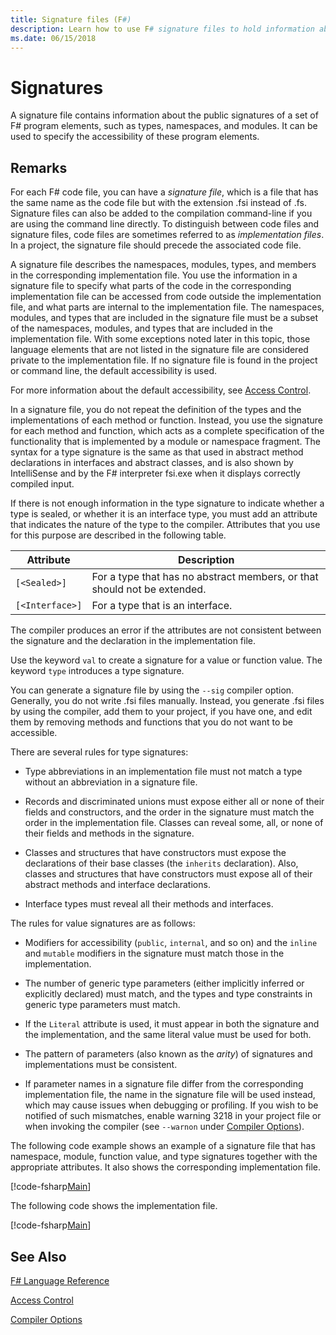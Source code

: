 ```yaml
---
title: Signature files (F#)
description: Learn how to use F# signature files to hold information about the public signatures of a set of F# program elements, such as types, namespaces, and modules.
ms.date: 06/15/2018
---
```

# Signatures

A signature file contains information about the public signatures of a set of F# program elements, such as types, namespaces, and modules. It can be used to specify the accessibility of these program elements.


## Remarks
For each F# code file, you can have a *signature file*, which is a file that has the same name as the code file but with the extension .fsi instead of .fs. Signature files can also be added to the compilation command-line if you are using the command line directly. To distinguish between code files and signature files, code files are sometimes referred to as *implementation files*. In a project, the signature file should precede the associated code file.

A signature file describes the namespaces, modules, types, and members in the corresponding implementation file. You use the information in a signature file to specify what parts of the code in the corresponding implementation file can be accessed from code outside the implementation file, and what parts are internal to the implementation file. The namespaces, modules, and types that are included in the signature file must be a subset of the namespaces, modules, and types that are included in the implementation file. With some exceptions noted later in this topic, those language elements that are not listed in the signature file are considered private to the implementation file. If no signature file is found in the project or command line, the default accessibility is used.

For more information about the default accessibility, see [Access Control](access-control.md).

In a signature file, you do not repeat the definition of the types and the implementations of each method or function. Instead, you use the signature for each method and function, which acts as a complete specification of the functionality that is implemented by a module or namespace fragment. The syntax for a type signature is the same as that used in abstract method declarations in interfaces and abstract classes, and is also shown by IntelliSense and by the F# interpreter fsi.exe when it displays correctly compiled input.

If there is not enough information in the type signature to indicate whether a type is sealed, or whether it is an interface type, you must add an attribute that indicates the nature of the type to the compiler. Attributes that you use for this purpose are described in the following table.



|    Attribute    |                               Description                                |
|-----------------|--------------------------------------------------------------------------|
|  `[<Sealed>]`   | For a type that has no abstract members, or that should not be extended. |
| `[<Interface>]` |                     For a type that is an interface.                     |

The compiler produces an error if the attributes are not consistent between the signature and the declaration in the implementation file.

Use the keyword `val` to create a signature for a value or function value. The keyword `type` introduces a type signature.

You can generate a signature file by using the `--sig` compiler option. Generally, you do not write .fsi files manually. Instead, you generate .fsi files by using the compiler, add them to your project, if you have one, and edit them by removing methods and functions that you do not want to be accessible.

There are several rules for type signatures:


- Type abbreviations in an implementation file must not match a type without an abbreviation in a signature file.


- Records and discriminated unions must expose either all or none of their fields and constructors, and the order in the signature must match the order in the implementation file. Classes can reveal some, all, or none of their fields and methods in the signature.


- Classes and structures that have constructors must expose the declarations of their base classes (the `inherits` declaration). Also, classes and structures that have constructors must expose all of their abstract methods and interface declarations.


- Interface types must reveal all their methods and interfaces.


The rules for value signatures are as follows:


- Modifiers for accessibility (`public`, `internal`, and so on) and the `inline` and `mutable` modifiers in the signature must match those in the implementation.


- The number of generic type parameters (either implicitly inferred or explicitly declared) must match, and the types and type constraints in generic type parameters must match.


- If the `Literal` attribute is used, it must appear in both the signature and the implementation, and the same literal value must be used for both.


- The pattern of parameters (also known as the *arity*) of signatures and implementations must be consistent.


- If parameter names in a signature file differ from the corresponding implementation file, the name in the signature file will be used instead, which may cause issues when debugging or profiling. If you wish to be notified of such mismatches, enable warning 3218 in your project file or when invoking the compiler (see `--warnon` under [Compiler Options](compiler-options.md)).


The following code example shows an example of a signature file that has namespace, module, function value, and type signatures together with the appropriate attributes. It also shows the corresponding implementation file.

[!code-fsharp[Main](../../../samples/snippets/fsharp/fssignatures/snippet9002.fs)]

The following code shows the implementation file.

[!code-fsharp[Main](../../../samples/snippets/fsharp/fssignatures/snippet9001.fs)]

## See Also
[F# Language Reference](index.md)

[Access Control](access-control.md)

[Compiler Options](compiler-options.md)
